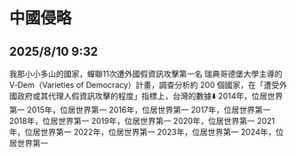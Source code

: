 # 中國侵略

## 2025/8/10 9:32

我那小小多山的國家，蟬聯11次遭外國假資訊攻擊第一名
瑞典哥德堡大學主導的V‑Dem（Varieties of Democracy）計畫，調查分析約 200 個國家，在「遭受外國政府或其代理人假資訊攻擊的程度」指標上，台灣的數據⬇️
2014年，位居世界第一
2015年，位居世界第一
2016年，位居世界第一
2017年，位居世界第一
2018年，位居世界第一
2019年，位居世界第一
2020年，位居世界第一
2021年，位居世界第一
2022年，位居世界第一
2023年，位居世界第一
2024年，位居世界第一